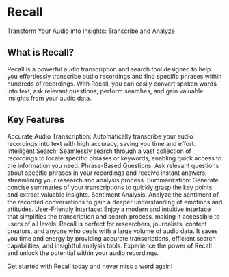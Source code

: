 # Recall
Transform Your Audio into Insights: Transcribe and Analyze

## What is Recall?
Recall is a powerful audio transcription and search tool designed to help you effortlessly transcribe audio recordings and find specific phrases within hundreds of recordings. With Recall, you can easily convert spoken words into text, ask relevant questions, perform searches, and gain valuable insights from your audio data.


## Key Features

Accurate Audio Transcription: Automatically transcribe your audio recordings into text with high accuracy, saving you time and effort.
Intelligent Search: Seamlessly search through a vast collection of recordings to locate specific phrases or keywords, enabling quick access to the information you need.
Phrase-Based Questions: Ask relevant questions about specific phrases in your recordings and receive instant answers, streamlining your research and analysis process.
Summarization: Generate concise summaries of your transcriptions to quickly grasp the key points and extract valuable insights.
Sentiment Analysis: Analyze the sentiment of the recorded conversations to gain a deeper understanding of emotions and attitudes.
User-Friendly Interface: Enjoy a modern and intuitive interface that simplifies the transcription and search process, making it accessible to users of all levels.
Recall is perfect for researchers, journalists, content creators, and anyone who deals with a large volume of audio data. It saves you time and energy by providing accurate transcriptions, efficient search capabilities, and insightful analysis tools. Experience the power of Recall and unlock the potential within your audio recordings.

Get started with Recall today and never miss a word again!
